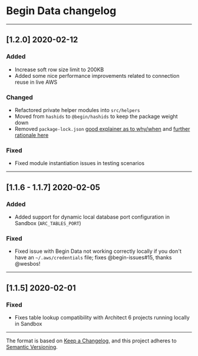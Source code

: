 # Begin Data changelog

---

## [1.2.0] 2020-02-12

### Added

- Increase soft row size limit to 200KB
- Added some nice performance improvements related to connection reuse in live AWS


### Changed

- Refactored private helper modules into `src/helpers`
- Moved from `hashids` to `@begin/hashids` to keep the package weight down
- Removed `package-lock.json` [good explainer as to why/when](https://github.com/sindresorhus/ama/issues/479) and [further rationale here](https://www.twilio.com/blog/lockfiles-nodejs)


### Fixed

- Fixed module instantiation issues in testing scenarios

---

## [1.1.6 - 1.1.7] 2020-02-05

### Added

- Added support for dynamic local database port configuration in Sandbox (`ARC_TABLES_PORT`)


### Fixed

- Fixed issue with Begin Data not working correctly locally if you don't have an `~/.aws/credentials` file; fixes @begin-issues#15, thanks @wesbos!

---

## [1.1.5] 2020-02-01

### Fixed

- Fixes table lookup compatibility with Architect 6 projects running locally in Sandbox

---

The format is based on [Keep a Changelog](https://keepachangelog.com/en/1.0.0/), and this project adheres to [Semantic Versioning](https://semver.org/spec/v2.0.0.html).
